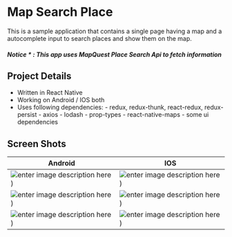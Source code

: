 




# Map Search Place 

This is a sample application that contains a single page having a map and a autocomplete input to search places and show them on the map.

##### Notice * :  This app uses MapQuest Place Search Api to fetch information


## Project Details

 -  Written in React Native 
 -  Working on Android / IOS both
 -  Uses following dependencies:
		 - redux, redux-thunk, react-redux, redux-persist
		 - axios
		 - lodash
		 - prop-types
		 - react-native-maps
		 - some ui dependencies


## Screen Shots

|Android| IOS |
|--|--|
| ![enter image description here](http://s-ebrahimi.com/lib_images/map-search-place/android1.jpg)) | ![enter image description here](http://s-ebrahimi.com/lib_images/map-search-place/ios1.jpg)) |
| ![enter image description here](http://s-ebrahimi.com/lib_images/map-search-place/android2.jpg)) | ![enter image description here](http://s-ebrahimi.com/lib_images/map-search-place/ios2.jpg)) |
| ![enter image description here](http://s-ebrahimi.com/lib_images/map-search-place/android3.jpg)) | ![enter image description here](http://s-ebrahimi.com/lib_images/map-search-place/ios3.jpg)) |